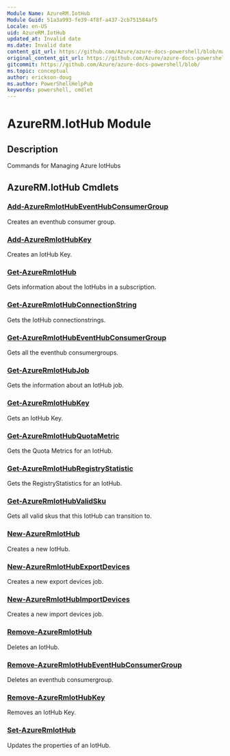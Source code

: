 ```yaml
---
Module Name: AzureRM.IotHub
Module Guid: 51a3a993-fe39-4f8f-a437-2cb751584af5
Locale: en-US
uid: AzureRM.IotHub
updated_at: Invalid date
ms.date: Invalid date
content_git_url: https://github.com/Azure/azure-docs-powershell/blob/marchrelease/azureps-cmdlets-docs/ResourceManager/AzureRM.IoTHub/v1.3.0/AzureRM.IotHub.md
original_content_git_url: https://github.com/Azure/azure-docs-powershell/blob/marchrelease/azureps-cmdlets-docs/ResourceManager/AzureRM.IoTHub/v1.3.0/AzureRM.IotHub.md
gitcommit: https://github.com/Azure/azure-docs-powershell/blob/
ms.topic: conceptual
author: erickson-doug
ms.author: PowerShellHelpPub
keywords: powershell, cmdlet
---
```


# AzureRM.IotHub Module
## Description
Commands for Managing Azure IotHubs

## AzureRM.IotHub Cmdlets
### [Add-AzureRmIotHubEventHubConsumerGroup](Add-AzureRmIotHubEventHubConsumerGroup.md)
Creates an eventhub consumer group.

### [Add-AzureRmIotHubKey](Add-AzureRmIotHubKey.md)
Creates an IotHub Key.

### [Get-AzureRmIotHub](Get-AzureRmIotHub.md)
Gets information about the IotHubs in a subscription. 

### [Get-AzureRmIotHubConnectionString](Get-AzureRmIotHubConnectionString.md)
Gets the IotHub connectionstrings.

### [Get-AzureRmIotHubEventHubConsumerGroup](Get-AzureRmIotHubEventHubConsumerGroup.md)
Gets all the eventhub consumergroups.

### [Get-AzureRmIotHubJob](Get-AzureRmIotHubJob.md)
Gets the information about an IotHub job.

### [Get-AzureRmIotHubKey](Get-AzureRmIotHubKey.md)
Gets an IotHub Key.

### [Get-AzureRmIotHubQuotaMetric](Get-AzureRmIotHubQuotaMetric.md)
Gets the Quota Metrics for an IotHub.

### [Get-AzureRmIotHubRegistryStatistic](Get-AzureRmIotHubRegistryStatistic.md)
Gets the RegistryStatistics for an IotHub.

### [Get-AzureRmIotHubValidSku](Get-AzureRmIotHubValidSku.md)
Gets all valid skus that this IotHub can transition to.

### [New-AzureRmIotHub](New-AzureRmIotHub.md)
Creates a new IotHub.

### [New-AzureRmIotHubExportDevices](New-AzureRmIotHubExportDevices.md)
Creates a new export devices job.

### [New-AzureRmIotHubImportDevices](New-AzureRmIotHubImportDevices.md)
Creates a new import devices job.

### [Remove-AzureRmIotHub](Remove-AzureRmIotHub.md)
Deletes an IotHub.

### [Remove-AzureRmIotHubEventHubConsumerGroup](Remove-AzureRmIotHubEventHubConsumerGroup.md)
Deletes an eventhub consumergroup.

### [Remove-AzureRmIotHubKey](Remove-AzureRmIotHubKey.md)
Removes an IotHub Key.

### [Set-AzureRmIotHub](Set-AzureRmIotHub.md)
Updates the properties of an IotHub.

